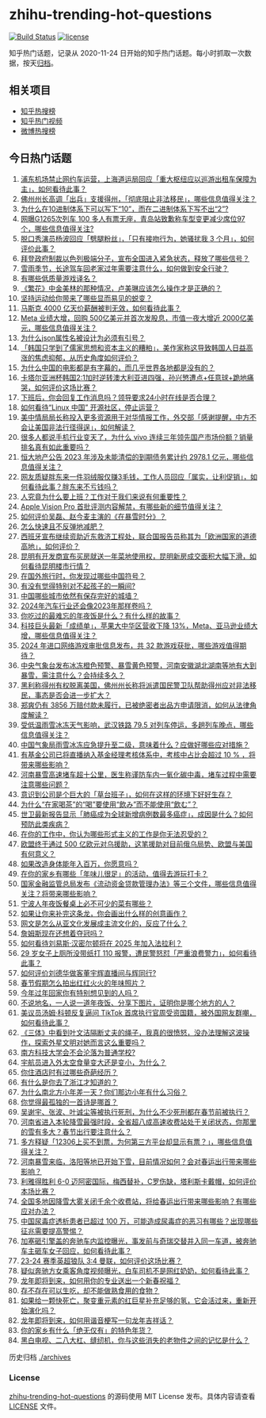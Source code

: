 # zhihu-trending-hot-questions

[![Build Status](https://github.com/justjavac/zhihu-trending-hot-questions/workflows/ci/badge.svg?branch=master)](https://github.com/justjavac/zhihu-trending-hot-questions/actions)
[![license](https://img.shields.io/github/license/justjavac/zhihu-trending-hot-questions)](https://github.com/justjavac/zhihu-trending-hot-questions/blob/master/LICENSE)

知乎热门话题，记录从 2020-11-24
日开始的知乎热门话题。每小时抓取一次数据，按天[归档](./archives)。

## 相关项目

- [知乎热搜榜](https://github.com/justjavac/zhihu-trending-top-search)
- [知乎热门视频](https://github.com/justjavac/zhihu-trending-hot-video)
- [微博热搜榜](https://github.com/justjavac/weibo-trending-hot-search)

## 今日热门话题

<!-- BEGIN -->
<!-- 最后更新时间 Sat Feb 03 2024 11:16:36 GMT+0800 (China Standard Time) -->

1. [浦东机场禁止网约车运营，上海道运局回应「重大枢纽应以巡游出租车保障为主」，如何看待此事？](https://www.zhihu.com/question/642480396)
1. [佛州州长高调「出兵」支援得州，「彻底阻止非法移民」，哪些信息值得关注？](https://www.zhihu.com/question/642490125)
1. [为什么在10进制体系下可以写下“10”，而在二进制体系下写不出“2”?](https://www.zhihu.com/question/641466047)
1. [网曝G1265次列车 100 多人有票无座，青岛站致歉称车型变更减少席位97个，哪些信息值得关注?](https://www.zhihu.com/question/642527801)
1. [脱口秀演员杨波回应「劈腿粉丝」，「只有接吻行为，她骚扰我 3 个月」，如何评价此事？](https://www.zhihu.com/question/642490538)
1. [拜登政府制裁以色列极端分子，宣布全国进入紧急状态，释放了哪些信号？](https://www.zhihu.com/question/642489521)
1. [雪雨季节，长途驾车回老家过年需要注意什么，如何做到安全行驶？](https://www.zhihu.com/question/641603002)
1. [有哪些低质量游戏译名？](https://www.zhihu.com/question/543500893)
1. [《繁花》中金美林的那种情况，卢美琳应该怎么操作才是正确的？](https://www.zhihu.com/question/639715364)
1. [坚持运动给你带来了哪些显而易见的蜕变？](https://www.zhihu.com/question/642029823)
1. [马斯克 4000 亿天价薪酬被判无效，如何看待此事？](https://www.zhihu.com/question/642155574)
1. [Meta 业绩大增，回购 500亿美元并首次发股息，市值一夜大增近 2000亿美元，哪些信息值得关注？](https://www.zhihu.com/question/642655577)
1. [为什么json属性名被设计为必须有引号？](https://www.zhihu.com/question/642267118)
1. [「韩国只学到了儒家思想和资本主义的糟粕」，美作家称这导致韩国人日益高涨的焦虑抑郁，从历史角度如何评价？](https://www.zhihu.com/question/642304857)
1. [为什么中国的电影都是有字幕的，而几乎世界各地都是没有的？](https://www.zhihu.com/question/547929535)
1. [卡塔尔亚洲杯韩国2:1加时逆转澳大利亚进四强，孙兴慜遭点+任意球+跪地痛哭，如何评价这场比赛？](https://www.zhihu.com/question/642615304)
1. [下班后，你会回复工作消息吗？领导要求24小时在线是否合理？](https://www.zhihu.com/question/642490637)
1. [如何看待“Linux 中国” 开源社区，停止运营？](https://www.zhihu.com/question/642326701)
1. [美中情局局长称投入更多资源用于对华情报工作，外交部「感谢提醒，中方不会让美国非法行径得逞」，如何解读？](https://www.zhihu.com/question/642527204)
1. [很多人都说手机行业变天了，为什么 vivo 连续三年领先国产市场份额？销量排名真有如此重要吗？](https://www.zhihu.com/question/642511164)
1. [恒大地产公告 2023 年涉及未能清偿的到期债务累计约 2978.1 亿元，哪些信息值得关注？](https://www.zhihu.com/question/642469136)
1. [网友质疑胖东来一件羽绒服仅赚3毛钱，工作人员回应「属实，让利促销」，如何看待此事？胖东来不亏钱吗？](https://www.zhihu.com/question/642471255)
1. [人究竟为什么要上班？工作对于我们来说有何重要性？](https://www.zhihu.com/question/642490610)
1. [Apple Vision Pro 首批评测内容解禁，有哪些新的细节值得关注？](https://www.zhihu.com/question/642122812)
1. [如何评价吴磊、赵今麦主演的《在暴雪时分》？](https://www.zhihu.com/question/642496779)
1. [怎么快速且不反弹地减肥？](https://www.zhihu.com/question/641736560)
1. [西班牙宣布继续资助近东救济工程处，联合国报告员称其为「欧洲国家的道德高地」，如何评价？](https://www.zhihu.com/question/641978912)
1. [昆明有开发商宣布买房就送一年菜地使用权，昆明新房成交面积大幅下滑，如何看待昆明楼市行情？](https://www.zhihu.com/question/642469151)
1. [在国外旅行时，你发现过哪些中国符号？](https://www.zhihu.com/question/641372499)
1. [有没有觉得特别对不起孩子的一瞬间?](https://www.zhihu.com/question/642153860)
1. [中国哪些城市依然有保存完好的城墙？](https://www.zhihu.com/question/31389132)
1. [2024年汽车行业还会像2023年那样卷吗？](https://www.zhihu.com/question/639470898)
1. [你吃过的最难忘的年夜饭是什么？有什么样的故事？](https://www.zhihu.com/question/639791819)
1. [科技巨头最新「成绩单」，苹果大中华区营收下降 13%，Meta、亚马逊业绩大增，哪些信息值得关注？](https://www.zhihu.com/question/642470204)
1. [2024 年进口网络游戏审批信息发布，共 32 款游戏获批，哪些游戏值得期待？](https://www.zhihu.com/question/642467570)
1. [中央气象台发布冰冻橙色预警、暴雪黄色预警，河南安徽湖北湖南等地有大到暴雪，需注意什么？会持续多久？](https://www.zhihu.com/question/642467739)
1. [黑利称得州有权脱离美国，佛州州长称将派遣国民警卫队帮助得州应对非法移民，事态是否会进一步扩大？](https://www.zhihu.com/question/642479775)
1. [郑爽仍有 3856 万赔付款未履行，已被绝密者出品方申请限消，如何从法律角度解读？](https://www.zhihu.com/question/642639416)
1. [受低温雨雪冰冻天气影响，武汉铁路 79.5 对列车停运，多趟列车晚点，哪些信息值得关注？](https://www.zhihu.com/question/642644279)
1. [中国气象局雨雪冰冻应急提升至二级，意味着什么？应做好哪些应对措施？](https://www.zhihu.com/question/642609143)
1. [有基金公司已将直播纳入基金经理考核体系中，考核中占比会超过 10 % ，将带来哪些影响？](https://www.zhihu.com/question/642527659)
1. [河南暴雪高速堵车超十公里，医生称谨防车内一氧化碳中毒，堵车过程中需要注意哪些问题？](https://www.zhihu.com/question/642527731)
1. [意识到公司是个巨大的「草台班子」，如何在这样的环境下好好生存？](https://www.zhihu.com/question/642441823)
1. [为什么“在家喝茶”的“喝”要使用“飲み”而不能使用“飲む”？](https://www.zhihu.com/question/642045457)
1. [世卫最新报告显示「肺癌成为全球新增病例数最多癌症」，成因是什么？如何预防此类疾病？](https://www.zhihu.com/question/642518477)
1. [在你的工作中，你认为哪些形式主义的工作是你无法忍受的？](https://www.zhihu.com/question/641400014)
1. [欧盟终于通过 500 亿欧元对乌援助，这笔援助对目前俄乌局势、欧盟与美国有何意义？](https://www.zhihu.com/question/642487703)
1. [如果改造身体能年入百万，你愿意吗？](https://www.zhihu.com/question/642557967)
1. [在你的家乡有哪些「年味儿很足」的活动，值得去游玩打卡？](https://www.zhihu.com/question/637991987)
1. [国家金融监管总局发布《流动资金贷款管理办法》等三个文件，哪些信息值得关注？将带来哪些影响？](https://www.zhihu.com/question/642529214)
1. [宁波人年夜饭餐桌上必不可少的菜有哪些？](https://www.zhihu.com/question/641944860)
1. [如果让你来补完这条龙，你会画出什么样的创意画作？](https://www.zhihu.com/question/641826562)
1. [网文是怎么从亚文化发展成主流文化的，反应了什么？](https://www.zhihu.com/question/642437086)
1. [詹姆斯现在还想着夺冠吗？](https://www.zhihu.com/question/642300142)
1. [如何看待刘易斯·汉密尔顿将在 2025 年加入法拉利？](https://www.zhihu.com/question/642432510)
1. [29 岁女子上厕所没带纸打 110 报警，遭民警怒怼「严重浪费警力」，如何看待此事？](https://www.zhihu.com/question/642470558)
1. [如何评价刘德华做客董宇辉直播间与辉同行?](https://www.zhihu.com/question/642215005)
1. [春节假期怎么拍出红红火火的年味照片？](https://www.zhihu.com/question/638572785)
1. [今年过年回家你有特别想见到的人吗？](https://www.zhihu.com/question/642364909)
1. [不说地名，一人说一道年夜饭、分享下图片，证明你是哪个地方的人？](https://www.zhihu.com/question/639791368)
1. [美议员汤姆·科顿反复逼问 TikTok 首席执行官周受资国籍，被外国网友群嘲，如何看待此事？](https://www.zhihu.com/question/642469138)
1. [《三体》中看到叶文洁隔断丈夫的绳子，我真的很愤怒，没办法理解这波操作，探索外星文明对她而言这么重要吗？](https://www.zhihu.com/question/636064479)
1. [南方科技大学会不会沦落为普通学校?](https://www.zhihu.com/question/67098609)
1. [宇航员进入外太空食量变大还是变小，为什么？](https://www.zhihu.com/question/598543406)
1. [你住酒店时有过哪些奇葩经历？](https://www.zhihu.com/question/641121995)
1. [有什么是你去了浙江才知道的？](https://www.zhihu.com/question/540446479)
1. [为什么南北方小年差一天？你们那边小年有什么习俗？](https://www.zhihu.com/question/642460889)
1. [你觉得最孤独的一首诗是哪首？](https://www.zhihu.com/question/642440887)
1. [吴谢宇、张波、叶诚尘等被执行死刑，为什么不少死刑都在春节前被执行？](https://www.zhihu.com/question/642480055)
1. [河南省进入本轮降雪最强时段，全省超八成高速收费站处于关闭状态，你那里的雪有多大？春节出行要注意什么？](https://www.zhihu.com/question/642465682)
1. [多方释疑「12306上买不到票，为何第三方平台却显示有票？」，哪些信息值得关注？](https://www.zhihu.com/question/642416902)
1. [河南暴雪来临，洛阳等地已开始下雪，目前情况如何？会对春运出行带来哪些影响？](https://www.zhihu.com/question/642184584)
1. [利雅得胜利 6-0 迈阿密国际，梅西替补，C罗伤缺，塔利斯卡戴帽，如何评价本场比赛？](https://www.zhihu.com/question/642445342)
1. [全国多地因降雪大雾关闭千余个收费站，将给春运出行带来哪些影响？有哪些应对办法？](https://www.zhihu.com/question/642291038)
1. [中国尿毒症透析患者已超过 100 万，可能造成尿毒症的恶习有哪些？出现哪些征兆需要提高警惕？](https://www.zhihu.com/question/642310635)
1. [加塞砸引擎盖的奔驰车内监控曝光，事发前与奇瑞交替并入同一车道，被奔驰车主砸车女子回应，如何看待此事？](https://www.zhihu.com/question/642441390)
1. [23-24 赛季英超狼队 3:4 曼联，如何评价这场比赛？](https://www.zhihu.com/question/642445135)
1. [疑似奔驰方女乘客角度视频曝光，白车司机不是网红奶奶，如何看待此事？](https://www.zhihu.com/question/642566408)
1. [龙年即将到来，如何用你的专业送出一个新春祝福？](https://www.zhihu.com/question/641826071)
1. [存不存在可以生吃，却不能做熟食用的食物？](https://www.zhihu.com/question/392618739)
1. [如果给一颗快死亡，聚变重元素的红巨星补充足够的氢，它会活过来，重新开始演化吗？](https://www.zhihu.com/question/641179452)
1. [龙年即将到来，如何用谐音梗写一句龙年吉祥话？](https://www.zhihu.com/question/641826970)
1. [你的家乡有什么「绝无仅有」的特色年货？](https://www.zhihu.com/question/641827109)
1. [黑白电视、二八大杠、缝纫机，你与这些消失的老物件之间的记忆是什么？](https://www.zhihu.com/question/642295606)

<!-- END -->

历史归档 [./archives](./archives)

### License

[zhihu-trending-hot-questions](https://github.com/justjavac/zhihu-trending-hot-questions)
的源码使用 MIT License 发布。具体内容请查看 [LICENSE](./LICENSE) 文件。
